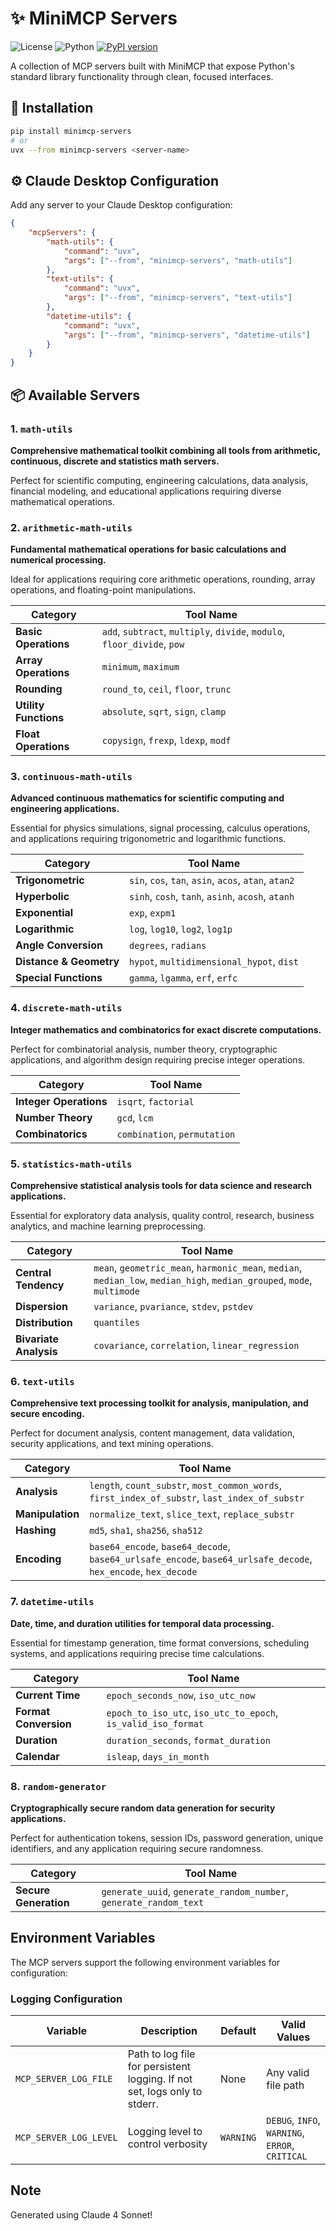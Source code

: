 # ✨ MiniMCP Servers

![License](https://img.shields.io/badge/License-Apache%202.0-blue.svg)
![Python](https://img.shields.io/badge/python-3.10%2B-blue)
[![PyPI version](https://img.shields.io/pypi/v/minimcp-servers.svg)](https://pypi.org/project/minimcp-servers/)

A collection of MCP servers built with MiniMCP that expose Python's standard library functionality through clean, focused interfaces.

## 🚀 Installation

```bash
pip install minimcp-servers
# or
uvx --from minimcp-servers <server-name>
```

## ⚙️ Claude Desktop Configuration

Add any server to your Claude Desktop configuration:

```json
{
    "mcpServers": {
        "math-utils": {
            "command": "uvx",
            "args": ["--from", "minimcp-servers", "math-utils"]
        },
        "text-utils": {
            "command": "uvx",
            "args": ["--from", "minimcp-servers", "text-utils"]
        },
        "datetime-utils": {
            "command": "uvx",
            "args": ["--from", "minimcp-servers", "datetime-utils"]
        }
    }
}
```

## 📦 Available Servers

### 1. `math-utils`

**Comprehensive mathematical toolkit combining all tools from arithmetic, continuous, discrete and statistics math servers.**

Perfect for scientific computing, engineering calculations, data analysis, financial modeling, and educational applications requiring diverse mathematical operations.

### 2. `arithmetic-math-utils`

**Fundamental mathematical operations for basic calculations and numerical processing.**

Ideal for applications requiring core arithmetic operations, rounding, array operations, and floating-point manipulations.

| Category | Tool Name |
|----------|-----------|
| **Basic Operations** | `add`, `subtract`, `multiply`, `divide`, `modulo`, `floor_divide`, `pow` |
| **Array Operations** | `minimum`, `maximum` |
| **Rounding** | `round_to`, `ceil`, `floor`, `trunc` |
| **Utility Functions** | `absolute`, `sqrt`, `sign`, `clamp` |
| **Float Operations** | `copysign`, `frexp`, `ldexp`, `modf` |

### 3. `continuous-math-utils`

**Advanced continuous mathematics for scientific computing and engineering applications.**

Essential for physics simulations, signal processing, calculus operations, and applications requiring trigonometric and logarithmic functions.

| Category | Tool Name |
|----------|-----------|
| **Trigonometric** | `sin`, `cos`, `tan`, `asin`, `acos`, `atan`, `atan2` |
| **Hyperbolic** | `sinh`, `cosh`, `tanh`, `asinh`, `acosh`, `atanh` |
| **Exponential** | `exp`, `expm1` |
| **Logarithmic** | `log`, `log10`, `log2`, `log1p` |
| **Angle Conversion** | `degrees`, `radians` |
| **Distance & Geometry** | `hypot`, `multidimensional_hypot`, `dist` |
| **Special Functions** | `gamma`, `lgamma`, `erf`, `erfc` |

### 4. `discrete-math-utils`

**Integer mathematics and combinatorics for exact discrete computations.**

Perfect for combinatorial analysis, number theory, cryptographic applications, and algorithm design requiring precise integer operations.

| Category | Tool Name |
|----------|-----------|
| **Integer Operations** | `isqrt`, `factorial` |
| **Number Theory** | `gcd`, `lcm` |
| **Combinatorics** | `combination`, `permutation` |

### 5. `statistics-math-utils`

**Comprehensive statistical analysis tools for data science and research applications.**

Essential for exploratory data analysis, quality control, research, business analytics, and machine learning preprocessing.

| Category | Tool Name |
|----------|-----------|
| **Central Tendency** | `mean`, `geometric_mean`, `harmonic_mean`, `median`, `median_low`, `median_high`, `median_grouped`, `mode`, `multimode` |
| **Dispersion** | `variance`, `pvariance`, `stdev`, `pstdev` |
| **Distribution** | `quantiles` |
| **Bivariate Analysis** | `covariance`, `correlation`, `linear_regression` |

### 6. `text-utils`

**Comprehensive text processing toolkit for analysis, manipulation, and secure encoding.**

Perfect for document analysis, content management, data validation, security applications, and text mining operations.

| Category | Tool Name |
|----------|-----------|
| **Analysis** | `length`, `count_substr`, `most_common_words`, `first_index_of_substr`, `last_index_of_substr` |
| **Manipulation** | `normalize_text`, `slice_text`, `replace_substr` |
| **Hashing** | `md5`, `sha1`, `sha256`, `sha512` |
| **Encoding** | `base64_encode`, `base64_decode`, `base64_urlsafe_encode`, `base64_urlsafe_decode`, `hex_encode`, `hex_decode` |

### 7. `datetime-utils`

**Date, time, and duration utilities for temporal data processing.**

Essential for timestamp generation, time format conversions, scheduling systems, and applications requiring precise time calculations.

| Category | Tool Name |
|----------|-----------|
| **Current Time** | `epoch_seconds_now`, `iso_utc_now` |
| **Format Conversion** | `epoch_to_iso_utc`, `iso_utc_to_epoch`, `is_valid_iso_format` |
| **Duration** | `duration_seconds`, `format_duration` |
| **Calendar** | `isleap`, `days_in_month` |

### 8. `random-generator`

**Cryptographically secure random data generation for security applications.**

Perfect for authentication tokens, session IDs, password generation, unique identifiers, and any application requiring secure randomness.

| Category | Tool Name |
|----------|-----------|
| **Secure Generation** | `generate_uuid`, `generate_random_number`, `generate_random_text` |

## Environment Variables

The MCP servers support the following environment variables for configuration:

### Logging Configuration

| Variable | Description | Default | Valid Values |
|----------|-------------|---------|--------------|
| `MCP_SERVER_LOG_FILE` | Path to log file for persistent logging. If not set, logs only to stderr. | None | Any valid file path |
| `MCP_SERVER_LOG_LEVEL` | Logging level to control verbosity | `WARNING` | `DEBUG`, `INFO`, `WARNING`, `ERROR`, `CRITICAL` |

## Note

Generated using Claude 4 Sonnet!
